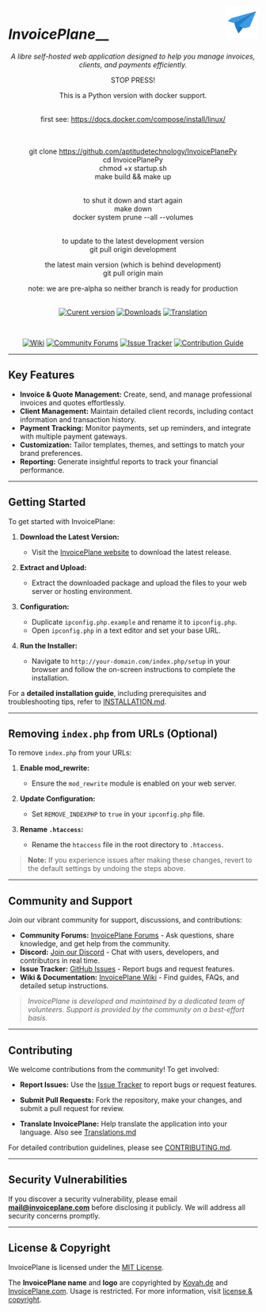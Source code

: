 <img align="right" alt="InvoicePlane logo" src="/assets/core/img/favicon.png">

# _InvoicePlane___

<div align="center">

_A libre self-hosted web application designed to help you manage invoices, clients, and payments efficiently._
<br>
<p>
STOP PRESS!<br>

This is a Python version with docker support.<br><br>

first see: https://docs.docker.com/compose/install/linux/<br><br><br>

git clone https://github.com/aptitudetechnology/InvoicePlanePy<br>
cd InvoicePlanePy<br>
chmod +x startup.sh <br>
make build && make up<br><br>

to shut it down and start again<br>
make down<br>
docker system prune --all --volumes<br><br>

to update to the latest development version<br>
git pull origin development<br>

the latest main version (which is behind development)<br>
git pull origin main<br>

note: we are pre-alpha so neither branch is ready for production<br>
<br>
</p>

[![Curent version](https://img.shields.io/badge/dynamic/json.svg?label=Current%20Version&url=https%3A%2F%2Fapi.github.com%2Frepos%2FInvoicePlane%2FInvoicePlane%2Freleases%2Flatest&query=%24.name&colorB=%23429ae1)](https://www.invoiceplane.com/)
[![Downloads](https://img.shields.io/github/downloads/invoiceplane/invoiceplane/total?colorB=%23429ae1)](https://www.invoiceplane.com/)
[![Translation](https://img.shields.io/badge/Translations-%40%20Crowdin-429ae1)](https://translations.invoiceplane.com/project/fusioninvoice)

<br>

[![Wiki](https://img.shields.io/badge/Help%3A-Official%20Wiki-429ae1.svg)](https://wiki.invoiceplane.com/)
[![Community Forums](https://img.shields.io/badge/Help%3A-Community%20Forums-429ae1.svg)](https://community.invoiceplane.com/)
[![Issue Tracker](https://img.shields.io/badge/Development%3A-Issue%20Tracker-429ae1.svg)](https://github.com/invoiceplane/invoiceplane/issues/)
[![Contribution Guide](https://img.shields.io/badge/Development%3A-Contribution%20Guide-429ae1.svg)](CONTRIBUTING.md)

</div>

---

## Key Features

- **Invoice & Quote Management:** Create, send, and manage professional invoices and quotes effortlessly.
- **Client Management:** Maintain detailed client records, including contact information and transaction history.
- **Payment Tracking:** Monitor payments, set up reminders, and integrate with multiple payment gateways.
- **Customization:** Tailor templates, themes, and settings to match your brand preferences.
- **Reporting:** Generate insightful reports to track your financial performance.

---

## Getting Started

To get started with InvoicePlane:

1. **Download the Latest Version:**
   - Visit the [InvoicePlane website](https://www.invoiceplane.com/) to download the latest release.

2. **Extract and Upload:**
   - Extract the downloaded package and upload the files to your web server or hosting environment.

3. **Configuration:**
   - Duplicate `ipconfig.php.example` and rename it to `ipconfig.php`.
   - Open `ipconfig.php` in a text editor and set your base URL.

4. **Run the Installer:**
   - Navigate to `http://your-domain.com/index.php/setup` in your browser and follow the on-screen instructions to complete the installation.

For a **detailed installation guide**, including prerequisites and troubleshooting tips, refer to [INSTALLATION.md](INSTALLATION.md).

---

## Removing `index.php` from URLs (Optional)

To remove `index.php` from your URLs:

1. **Enable mod_rewrite:**
   - Ensure the `mod_rewrite` module is enabled on your web server.

2. **Update Configuration:**
   - Set `REMOVE_INDEXPHP` to `true` in your `ipconfig.php` file.

3. **Rename `.htaccess`:**
   - Rename the `htaccess` file in the root directory to `.htaccess`.

> **Note:** If you experience issues after making these changes, revert to the default settings by undoing the steps above.

---

## Community and Support

Join our vibrant community for support, discussions, and contributions:

- **Community Forums:** [InvoicePlane Forums](https://community.invoiceplane.com/) - Ask questions, share knowledge, and get help from the community.
- **Discord:** [Join our Discord](https://discord.gg/PPzD2hTrXt) - Chat with users, developers, and contributors in real time.
- **Issue Tracker:** [GitHub Issues](https://github.com/InvoicePlane/InvoicePlane/issues) - Report bugs and request features.
- **Wiki & Documentation:** [InvoicePlane Wiki](https://wiki.invoiceplane.com/) - Find guides, FAQs, and detailed setup instructions.

> *InvoicePlane is developed and maintained by a dedicated team of volunteers. Support is provided by the community on a best-effort basis.*

---

## Contributing

We welcome contributions from the community! To get involved:

- **Report Issues:** Use the [Issue Tracker](https://github.com/InvoicePlane/InvoicePlane/issues) to report bugs or request features.
- **Submit Pull Requests:** Fork the repository, make your changes, and submit a pull request for review.

- **Translate InvoicePlane:** Help translate the application into your language. Also see [Translations.md](TRANSLATIONS.md)

For detailed contribution guidelines, please see [CONTRIBUTING.md](CONTRIBUTING.md).

---

## Security Vulnerabilities

If you discover a security vulnerability, please email **[mail@invoiceplane.com](mailto:mail@invoiceplane.com)** before disclosing it publicly. We will address all security concerns promptly.

---

## License & Copyright

InvoicePlane is licensed under the [MIT License](LICENSE.txt).

The **InvoicePlane name** and **logo** are copyrighted by [Kovah.de](https://kovah.de/) and [InvoicePlane.com](https://www.invoiceplane.com/). Usage is restricted. For more information, visit [license & copyright](https://www.invoiceplane.com/license-copyright).
